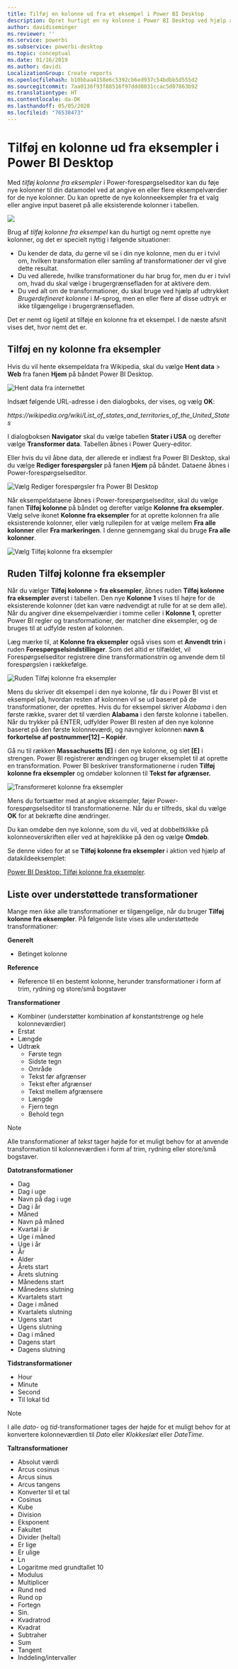 ```yaml
---
title: Tilføj en kolonne ud fra et eksempel i Power BI Desktop
description: Opret hurtigt en ny kolonne i Power BI Desktop ved hjælp af eksisterende kolonner som eksempler.
author: davidiseminger
ms.reviewer: ''
ms.service: powerbi
ms.subservice: powerbi-desktop
ms.topic: conceptual
ms.date: 01/16/2019
ms.author: davidi
LocalizationGroup: Create reports
ms.openlocfilehash: b10bbaa4158e6c5392cb6ed937c54bdbb5d555d2
ms.sourcegitcommit: 7aa0136f93f88516f97ddd8031ccac5d07863b92
ms.translationtype: HT
ms.contentlocale: da-DK
ms.lasthandoff: 05/05/2020
ms.locfileid: "76538473"
---
```

# <a name="add-a-column-from-examples-in-power-bi-desktop"></a>Tilføj en kolonne ud fra eksempler i Power BI Desktop
Med *tilføj kolonne fra eksempler* i Power-forespørgselseditor kan du føje nye kolonner til din datamodel ved at angive en eller flere eksempelværdier for de nye kolonner. Du kan oprette de nye kolonneeksempler fra et valg eller angive input baseret på alle eksisterende kolonner i tabellen.

![](media/desktop-add-column-from-example/add-column-from-example_01.png)

Brug af *tilføj kolonne fra eksempel* kan du hurtigt og nemt oprette nye kolonner, og det er specielt nyttig i følgende situationer:

- Du kender de data, du gerne vil se i din nye kolonne, men du er i tvivl om, hvilken transformation eller samling af transformationer der vil give dette resultat.
- Du ved allerede, hvilke transformationer du har brug for, men du er i tvivl om, hvad du skal vælge i brugergrænsefladen for at aktivere dem.
- Du ved alt om de transformationer, du skal bruge ved hjælp af udtrykket *Brugerdefineret kolonne* i *M*-sprog, men en eller flere af disse udtryk er ikke tilgængelige i brugergrænsefladen.

Det er nemt og ligetil at tilføje en kolonne fra et eksempel. I de næste afsnit vises det, hvor nemt det er.

## <a name="add-a-new-column-from-examples"></a>Tilføj en ny kolonne fra eksempler

Hvis du vil hente eksempeldata fra Wikipedia, skal du vælge **Hent data** > **Web** fra fanen **Hjem** på båndet Power BI Desktop. 

![Hent data fra internettet](media/desktop-add-column-from-example/add-column-from-example_02.png)

Indsæt følgende URL-adresse i den dialogboks, der vises, og vælg **OK**: 

*https:\//wikipedia.org/wiki/List_of_states_and_territories_of_the_United_States*

I dialogboksen **Navigator** skal du vælge tabellen **Stater i USA** og derefter vælge **Transformer data**. Tabellen åbnes i Power Query-editor.

Eller hvis du vil åbne data, der allerede er indlæst fra Power BI Desktop, skal du vælge **Rediger forespørgsler** på fanen **Hjem** på båndet. Dataene åbnes i Power-forespørgselseditor. 

![Vælg Rediger forespørgsler fra Power BI Desktop](media/desktop-add-column-from-example/add-column-from-example_05.png)

Når eksempeldataene åbnes i Power-forespørgselseditor, skal du vælge fanen **Tilføj kolonne** på båndet og derefter vælge **Kolonne fra eksempler**. Vælg selve ikonet **Kolonne fra eksempler** for at oprette kolonnen fra alle eksisterende kolonner, eller vælg rullepilen for at vælge mellem **Fra alle kolonner** eller **Fra markeringen**. I denne gennemgang skal du bruge **Fra alle kolonner**.

![Vælg Tilføj kolonne fra eksempler](media/desktop-add-column-from-example/add-column-from-example_03.png)

## <a name="add-column-from-examples-pane"></a>Ruden Tilføj kolonne fra eksempler
Når du vælger **Tilføj kolonne** > **fra eksempler**, åbnes ruden **Tilføj kolonne fra eksempler** øverst i tabellen. Den nye **Kolonne 1** vises til højre for de eksisterende kolonner (det kan være nødvendigt at rulle for at se dem alle). Når du angiver dine eksempelværdier i tomme celler i **Kolonne 1**, opretter Power BI regler og transformationer, der matcher dine eksempler, og de bruges til at udfylde resten af kolonnen.

Læg mærke til, at **Kolonne fra eksempler** også vises som et **Anvendt trin** i ruden **Forespørgselsindstillinger**. Som det altid er tilfældet, vil Forespørgselseditor registrere dine transformationstrin og anvende dem til forespørgslen i rækkefølge.

![Ruden Tilføj kolonne fra eksempler](media/desktop-add-column-from-example/add-column-from-example_04.png)

Mens du skriver dit eksempel i den nye kolonne, får du i Power BI vist et eksempel på, hvordan resten af kolonnen vil se ud baseret på de transformationer, der oprettes. Hvis du for eksempel skriver *Alabama* i den første række, svarer det til værdien **Alabama** i den første kolonne i tabellen. Når du trykker på ENTER, udfylder Power BI resten af den nye kolonne baseret på den første kolonneværdi, og navngiver kolonnen **navn & forkortelse af postnummer[12] – Kopiér**.

Gå nu til rækken **Massachusetts [E]** i den nye kolonne, og slet **[E]** i strengen. Power BI registrerer ændringen og bruger eksemplet til at oprette en transformation. Power BI beskriver transformationerne i ruden **Tilføj kolonne fra eksempler** og omdøber kolonnen til **Tekst før afgrænser.** 

![Transformeret kolonne fra eksempler](media/desktop-add-column-from-example/add-column-from-example_06.png)

Mens du fortsætter med at angive eksempler, føjer Power-forespørgselseditor til transformationerne. Når du er tilfreds, skal du vælge **OK** for at bekræfte dine ændringer. 

Du kan omdøbe den nye kolonne, som du vil, ved at dobbeltklikke på kolonneoverskriften eller ved at højreklikke på den og vælge **Omdøb**. 

Se denne video for at se **Tilføj kolonne fra eksempler** i aktion ved hjælp af datakildeeksemplet: 

[Power BI Desktop: Tilføj kolonne fra eksempler](https://www.youtube.com/watch?v=-ykbVW9wQfw). 

## <a name="list-of-supported-transformations"></a>Liste over understøttede transformationer
Mange men ikke alle transformationer er tilgængelige, når du bruger **Tilføj kolonne fra eksempler**. På følgende liste vises alle understøttede transformationer:

**Generelt**

- Betinget kolonne

**Reference**
  
- Reference til en bestemt kolonne, herunder transformationer i form af trim, rydning og store/små bogstaver

**Transformationer**

- Kombiner (understøtter kombination af konstantstrenge og hele kolonneværdier)
- Erstat
- Længde
- Udtræk   
  - Første tegn
  - Sidste tegn
  - Område
  - Tekst før afgrænser
  - Tekst efter afgrænser
  - Tekst mellem afgrænsere
  - Længde
  - Fjern tegn
  - Behold tegn

> [!NOTE]
> Alle transformationer af *tekst* tager højde for et muligt behov for at anvende transformation til kolonneværdien i form af trim, rydning eller store/små bogstaver.

**Datotransformationer**

- Dag
- Dag i uge
- Navn på dag i uge
- Dag i år
- Måned
- Navn på måned
- Kvartal i år
- Uge i måned
- Uge i år
- År
- Alder
- Årets start
- Årets slutning
- Månedens start
- Månedens slutning
- Kvartalets start
- Dage i måned
- Kvartalets slutning
- Ugens start
- Ugens slutning
- Dag i måned
- Dagens start
- Dagens slutning

**Tidstransformationer**

- Hour
- Minute
- Second  
- Til lokal tid

> [!NOTE]
> I alle *dato*- og *tid*-transformationer tages der højde for et muligt behov for at konvertere kolonneværdien til *Dato* eller *Klokkeslæt* eller *DateTime*.

**Taltransformationer** 

- Absolut værdi
- Arcus cosinus
- Arcus sinus
- Arcus tangens
- Konverter til et tal
- Cosinus
- Kube
- Division
- Eksponent
- Fakultet
- Divider (heltal)
- Er lige
- Er ulige
- Ln
- Logaritme med grundtallet 10
- Modulus
- Multiplicer
- Rund ned
- Rund op
- Fortegn
- Sin.
- Kvadratrod
- Kvadrat
- Subtraher
- Sum
- Tangent
- Inddeling/intervaller

